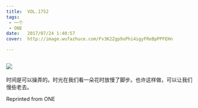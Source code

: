```yaml
---
title:	VOL.1752
tags:
 - 一个
 - ONE
date:	2017/07/24 1:40:57
cover:	http://image.wufazhuce.com/Fv3K2Zgp9uPhi4igyFReBpPPFEHn

---
```

![](http://image.wufazhuce.com/Fv3K2Zgp9uPhi4igyFReBpPPFEHn)
---

时间是可以操弄的。时光在我们看一朵花时放慢了脚步。也许这样做，可以让我们慢些老去。
 
Reprinted from ONE
